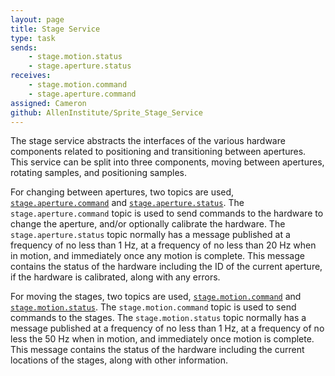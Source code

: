 ```yaml
---
layout: page
title: Stage Service
type: task
sends:
    - stage.motion.status
    - stage.aperture.status
receives:
    - stage.motion.command
    - stage.aperture.command
assigned: Cameron
github: AllenInstitute/Sprite_Stage_Service
---
```


The stage service abstracts the interfaces of the various hardware components related to positioning and transitioning between apertures.
This service can be split into three components, moving between apertures, rotating samples, and positioning samples.

For changing between apertures, two topics are used, [`stage.aperture.command`](/topics.html#stage-aperture-command) and [`stage.aperture.status`](/topics.html#stage-aperture-status).
The `stage.aperture.command` topic is used to send commands to the hardware to change the aperture, and/or optionally calibrate the hardware.
The `stage.aperture.status` topic normally has a message published at a frequency of no less than 1 Hz, at a frequency of no less than 20 Hz when in motion, and immediately once any motion is complete.
This message contains the status of the hardware including the ID of the current aperture, if the hardware is calibrated, along with any errors.

For moving the stages, two topics are used, [`stage.motion.command`](/topics.html#stage-motion-command) and [`stage.motion.status`](/topics.html#stage-motion-status).
The `stage.motion.command` topic is used to send commands to the stages.
The `stage.motion.status` topic normally has a message published at a frequency of no less than 1 Hz, at a frequency of no less the 50 Hz when in motion, and immediately once motion is complete.
This message contains the status of the hardware including the current locations of the stages, along with other information.
